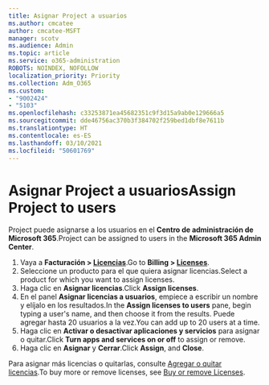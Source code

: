 ```yaml
---
title: Asignar Project a usuarios
ms.author: cmcatee
author: cmcatee-MSFT
manager: scotv
ms.audience: Admin
ms.topic: article
ms.service: o365-administration
ROBOTS: NOINDEX, NOFOLLOW
localization_priority: Priority
ms.collection: Adm_O365
ms.custom:
- "9002424"
- "5103"
ms.openlocfilehash: c33253871ea45682351c9f3d15a9ab0e129666a5
ms.sourcegitcommit: dde46756ac370b3f384702f259bed1dbf8e7611b
ms.translationtype: HT
ms.contentlocale: es-ES
ms.lasthandoff: 03/10/2021
ms.locfileid: "50601769"
---
```

# <a name="assign-project-to-users"></a><span data-ttu-id="0b7e6-102">Asignar Project a usuarios</span><span class="sxs-lookup"><span data-stu-id="0b7e6-102">Assign Project to users</span></span>

<span data-ttu-id="0b7e6-103">Project puede asignarse a los usuarios en el **Centro de administración de Microsoft 365**.</span><span class="sxs-lookup"><span data-stu-id="0b7e6-103">Project can be assigned to users in the **Microsoft 365 Admin Center**.</span></span>

1. <span data-ttu-id="0b7e6-104">Vaya a **Facturación > [Licencias](https://go.microsoft.com/fwlink/p/?linkid=842264)**.</span><span class="sxs-lookup"><span data-stu-id="0b7e6-104">Go to **Billing > [Licenses](https://go.microsoft.com/fwlink/p/?linkid=842264)**.</span></span>
2. <span data-ttu-id="0b7e6-105">Seleccione un producto para el que quiera asignar licencias.</span><span class="sxs-lookup"><span data-stu-id="0b7e6-105">Select a product for which you want to assign licenses.</span></span>
3. <span data-ttu-id="0b7e6-106">Haga clic en **Asignar licencias**.</span><span class="sxs-lookup"><span data-stu-id="0b7e6-106">Click **Assign licenses**.</span></span>
4. <span data-ttu-id="0b7e6-107">En el panel **Asignar licencias a usuarios**, empiece a escribir un nombre y elíjalo en los resultados.</span><span class="sxs-lookup"><span data-stu-id="0b7e6-107">In the **Assign licenses to users** pane, begin typing a user's name, and then choose it from the results.</span></span> <span data-ttu-id="0b7e6-108">Puede agregar hasta 20 usuarios a la vez.</span><span class="sxs-lookup"><span data-stu-id="0b7e6-108">You can add up to 20 users at a time.</span></span>
5. <span data-ttu-id="0b7e6-109">Haga clic en **Activar o desactivar aplicaciones y servicios** para asignar o quitar.</span><span class="sxs-lookup"><span data-stu-id="0b7e6-109">Click **Turn apps and services on or off** to assign or remove.</span></span>
6. <span data-ttu-id="0b7e6-110">Haga clic en **Asignar** y **Cerrar**.</span><span class="sxs-lookup"><span data-stu-id="0b7e6-110">Click **Assign**, and **Close**.</span></span>

<span data-ttu-id="0b7e6-111">Para asignar más licencias o quitarlas, consulte [Agregar o quitar licencias](https://docs.microsoft.com/microsoft-365/commerce/licenses/buy-licenses#buy-or-remove-licenses-for-your-business-subscription).</span><span class="sxs-lookup"><span data-stu-id="0b7e6-111">To buy more or remove licenses, see [Buy or remove Licenses](https://docs.microsoft.com/microsoft-365/commerce/licenses/buy-licenses#buy-or-remove-licenses-for-your-business-subscription).</span></span>